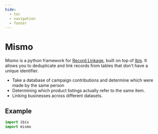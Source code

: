 ```yaml
---
hide:
  - toc
  - navigation
  - footer
---
```


# Mismo

Mismo is a python framework for
[Record Linkage](https://en.wikipedia.org/wiki/Record_linkage), built on top
of [Ibis](https://ibis-project.org/). It allows you to deduplicate and link
records from tables that don't have a unique identifier.

- Take a database of campaign contributions and determine which
  were made by the same person
- Determining which product listings actually refer to the same item.
- Linking businesses across different datasets.

## Example

```python
import ibis
import mismo

```
